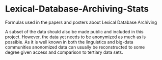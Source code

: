 # Lexical-Database-Archiving-Stats
Formulas used in the papers and posters about Lexical Database Archiving

A subset of the data should also be made public and included in this project. However, the data yet needs to be anonymized as much as is possible. As it is well known in both the linguistics and big-data communities anonomized data can usually be reconstructed to some degree given access and comparison to tertiary data sets.
